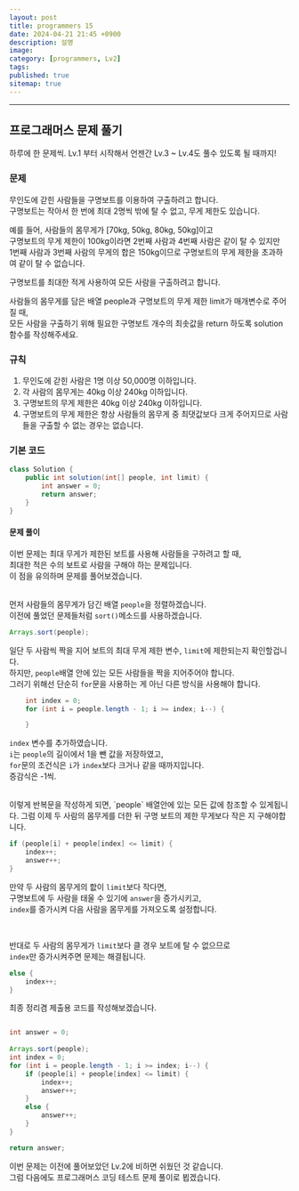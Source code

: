 ```yaml
---
layout: post
title: programmers 15
date: 2024-04-21 21:45 +0900
description: 설명
image:
category: [programmers, Lv2]
tags:
published: true
sitemap: true
---
```


---

## 프로그래머스 문제 풀기

하루에 한 문제씩. Lv.1 부터 시작해서 언젠간 Lv.3 ~ Lv.4도 풀수 있도록 될 때까지!   

### 문제
무인도에 갇힌 사람들을 구명보트를 이용하여 구출하려고 합니다.   
구명보트는 작아서 한 번에 최대 2명씩 밖에 탈 수 없고, 무게 제한도 있습니다.   

예를 들어, 사람들의 몸무게가 [70kg, 50kg, 80kg, 50kg]이고   
구명보트의 무게 제한이 100kg이라면 2번째 사람과 4번째 사람은 같이 탈 수 있지만   
1번째 사람과 3번째 사람의 무게의 합은 150kg이므로 구명보트의 무게 제한을 초과하여 같이 탈 수 없습니다.   

구명보트를 최대한 적게 사용하여 모든 사람을 구출하려고 합니다.   

사람들의 몸무게를 담은 배열 people과 구명보트의 무게 제한 limit가 매개변수로 주어질 때,   
모든 사람을 구출하기 위해 필요한 구명보트 개수의 최솟값을 return 하도록 solution 함수를 작성해주세요.   

### 규칙
1. 무인도에 갇힌 사람은 1명 이상 50,000명 이하입니다.
1. 각 사람의 몸무게는 40kg 이상 240kg 이하입니다.
1. 구명보트의 무게 제한은 40kg 이상 240kg 이하입니다.
1. 구명보트의 무게 제한은 항상 사람들의 몸무게 중 최댓값보다 크게 주어지므로 사람들을 구출할 수 없는 경우는 없습니다.


### 기본 코드

```java
class Solution {
    public int solution(int[] people, int limit) {
        int answer = 0;
        return answer;
    }
}
```

#### 문제 풀이
이번 문제는 최대 무게가 제한된 보트를 사용해 사람들을 구하려고 할 때,   
최대한 적은 수의 보트로 사람을 구해야 하는 문제입니다.   
이 점을 유의하며 문제를 풀어보겠습니다.   
<br/>

먼저 사람들의 몸무게가 담긴 배열 `people`을 정렬하겠습니다.   
이전에 풀었던 문제들처럼 `sort()`메소드를 사용하겠습니다.   

````java
Arrays.sort(people);
````    

일단 두 사람씩 짝을 지어 보트의 최대 무게 제한 변수, `limit`에 제한되는지 확인할겁니다.   
하지만, `people`배열 안에 있는 모든 사람들을 짝을 지어주어야 합니다.   
그러기 위해선 단순히 `for`문을 사용하는 게 아닌 다른 방식을 사용해야 합니다.   


````java
    int index = 0;
    for (int i = people.length - 1; i >= index; i--) {

    }
````

`index` 변수를 추가하였습니다.   
`i`는 `people`의 길이에서 1을 뺀 값을 저장하였고,   
`for`문의 조건식은 `i`가 `index`보다 크거나 같을 때까지입니다.   
증감식은 -1씩.   

<br/>
이렇게 반복문을 작성하게 되면, `people` 배열안에 있는 모든 값에 참조할 수 있게됩니다.   
그럼 이제 두 사람의 몸무게를 더한 뒤 구명 보트의 제한 무게보다 작은 지 구해야합니다.     

````java
if (people[i] + people[index] <= limit) {
    index++;
    answer++;
}
````

만약 두 사람의 몸무게의 핪이 `limit`보다 작다면,   
구명보트에 두 사람을 태울 수 있기에 `answer`을 증가시키고,   
`index`를 증가시켜 다음 사람을 몸무게를 가져오도록 설정합니다.   

<br/>

반대로 두 사람의 몸무게가 `limit`보다 클 경우 보트에 탈 수 없으므로   
`index`만 증가시켜주면 문제는 해결됩니다.   

````java 
else {
    index++;
}
````

최종 정리겸 제출용 코드를 작성해보겠습니다.   


````java

int answer = 0;
		
Arrays.sort(people);
int index = 0;
for (int i = people.length - 1; i >= index; i--) {
    if (people[i] + people[index] <= limit) {
        index++;
        answer++;
    }
    else {
        answer++;
    }
}

return answer;
````

이번 문제는 이전에 풀어보았던 Lv.2에 비하면 쉬웠던 것 같습니다.   
그럼 다음에도 프로그래머스 코딩 테스트 문제 풀이로 뵙겠습니다.    

